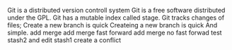 Git is a distributed version controll system
Git is a  free software distributed under the GPL.
Git has a mutable index called stage.
Git tracks changes of files;
Create a new branch is quick
Createing a new branch is quick And simple.
add merge
add merge fast forward
add merge no fast forwad
test stash2 and edit stash1 create a conflict
